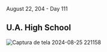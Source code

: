 August 22, 204 - Day 111<br>

<h2>U.A. High School</h2>

![Captura de tela 2024-08-25 221158](https://github.com/user-attachments/assets/1b23189c-de9c-449b-9964-e164c9b904b6)

